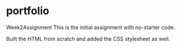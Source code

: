 # portfolio
Week2Assignment
This is the initial assignment with no-starter code.

Built the HTML from scratch and added the CSS stylesheet as well.